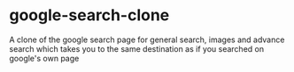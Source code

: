 # google-search-clone
A clone of the google search page for general search, images and advance search which takes you to the same destination as if you searched on google's own page
